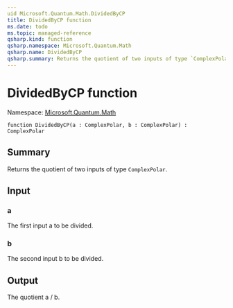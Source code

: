 ```yaml
---
uid Microsoft.Quantum.Math.DividedByCP
title: DividedByCP function
ms.date: todo
ms.topic: managed-reference
qsharp.kind: function
qsharp.namespace: Microsoft.Quantum.Math
qsharp.name: DividedByCP
qsharp.summary: Returns the quotient of two inputs of type `ComplexPolar`.
---
```


# DividedByCP function

Namespace: [Microsoft.Quantum.Math](xref:Microsoft.Quantum.Math)

```qsharp
function DividedByCP(a : ComplexPolar, b : ComplexPolar) : ComplexPolar
```

## Summary
Returns the quotient of two inputs of type `ComplexPolar`.

## Input
### a
The first input a to be divided.
### b
The second input b to be divided.

## Output
The quotient a / b.
